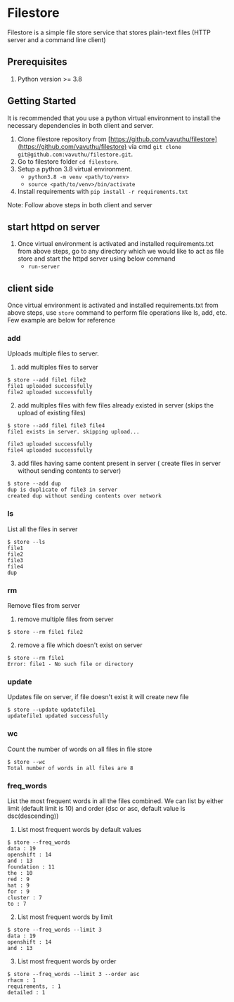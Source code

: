 # Filestore

Filestore is a simple file store service that stores plain-text files (HTTP server and a command line client)

## Prerequisites

1. Python version >= 3.8

## Getting Started

It is recommended that you use a python virtual environment to install the
necessary dependencies in both client and server.

1. Clone filestore repository from
    [https://github.com/vavuthu/filestore](https://github.com/vavuthu/filestore)
    via cmd `git clone git@github.com:vavuthu/filestore.git`.
2. Go to filestore folder `cd filestore`.
3. Setup a python 3.8 virtual environment.
    * `python3.8 -m venv <path/to/venv>`
    * `source <path/to/venv>/bin/activate`
4. Install requirements with `pip install -r requirements.txt`

Note: Follow above steps in both client and server

## start httpd on server

1. Once virtual environment is activated and installed requirements.txt from above steps,
go to any directory which we would like to act as file store and start the httpd server
using below command
     * `run-server`

## client side

Once virtual environment is activated and installed requirements.txt from above steps,
use `store` command to perform file operations like ls, add, etc. Few example are below for reference

### add
Uploads multiple files to server.

1. add multiples files to server
```console
$ store --add file1 file2
file1 uploaded successfully
file2 uploaded successfully
```

2. add multiples files with few files already existed in server (skips the upload of existing files)
```console
$ store --add file1 file3 file4
file1 exists in server. skipping upload...

file3 uploaded successfully
file4 uploaded successfully
```

3. add files having same content present in server ( create files in server without sending contents to server)
```console
$ store --add dup
dup is duplicate of file3 in server
created dup without sending contents over network
```

### ls
List all the files in server

```console
$ store --ls
file1
file2
file3
file4
dup
```

### rm
Remove files from server

1. remove multiple files from server
```console
$ store --rm file1 file2
```

2. remove a file which doesn't exist on server
```console
$ store --rm file1
Error: file1 - No such file or directory
```

### update
Updates file on server, if file doesn't exist it will create new file

```console
$ store --update updatefile1 
updatefile1 updated successfully
```

### wc
Count the number of words on all files in file store

```console
$ store --wc
Total number of words in all files are 8
```

### freq_words
List the most frequent words in all the files combined. We can list by either limit (default limit is 10)
and order (dsc or asc, default value is dsc(descending))

1. List most frequent words by default values
```console
$ store --freq_words
data : 19
openshift : 14
and : 13
foundation : 11
the : 10
red : 9
hat : 9
for : 9
cluster : 7
to : 7
```

2. List most frequent words by limit
```console
$ store --freq_words --limit 3
data : 19
openshift : 14
and : 13
````

3. List most frequent words by order
```console
$ store --freq_words --limit 3 --order asc
rhacm : 1
requirements, : 1
detailed : 1
```





